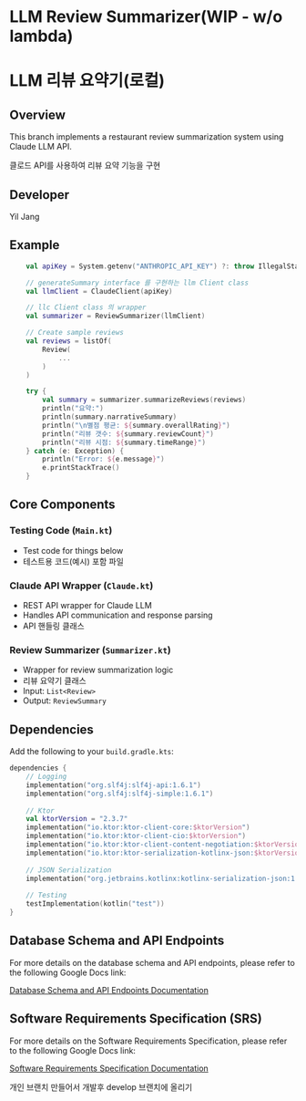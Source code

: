 # LLM Review Summarizer(WIP - w/o lambda)
# LLM 리뷰 요약기(로컬)

## Overview
This branch implements a restaurant review summarization system using Claude LLM API.

클로드 API를 사용하여 리뷰 요약 기능을 구현

## Developer
Yil Jang

## Example
```kotlin
    val apiKey = System.getenv("ANTHROPIC_API_KEY") ?: throw IllegalStateException("API key not found")

    // generateSummary interface 를 구현하는 llm Client class
    val llmClient = ClaudeClient(apiKey)

    // llc Client class 의 wrapper
    val summarizer = ReviewSummarizer(llmClient)

    // Create sample reviews
    val reviews = listOf(
        Review(
            ...
        )
    )

    try {
        val summary = summarizer.summarizeReviews(reviews)
        println("요약:")
        println(summary.narrativeSummary)
        println("\n별점 평균: ${summary.overallRating}")
        println("리뷰 갯수: ${summary.reviewCount}")
        println("리뷰 시점: ${summary.timeRange}")
    } catch (e: Exception) {
        println("Error: ${e.message}")
        e.printStackTrace()
    }
```

## Core Components

### Testing Code (`Main.kt`)
- Test code for things below
- 테스트용 코드(예시) 포함 파일

### Claude API Wrapper (`Claude.kt`)
- REST API wrapper for Claude LLM
- Handles API communication and response parsing
- API 핸들링 클래스

### Review Summarizer (`Summarizer.kt`)
- Wrapper for review summarization logic
- 리뷰 요약기 클래스
- Input: `List<Review>`
- Output: `ReviewSummary` 

## Dependencies
Add the following to your `build.gradle.kts`:
```kotlin
dependencies {
    // Logging
    implementation("org.slf4j:slf4j-api:1.6.1")
    implementation("org.slf4j:slf4j-simple:1.6.1")
    
    // Ktor
    val ktorVersion = "2.3.7"
    implementation("io.ktor:ktor-client-core:$ktorVersion")
    implementation("io.ktor:ktor-client-cio:$ktorVersion")
    implementation("io.ktor:ktor-client-content-negotiation:$ktorVersion")
    implementation("io.ktor:ktor-serialization-kotlinx-json:$ktorVersion")
    
    // JSON Serialization
    implementation("org.jetbrains.kotlinx:kotlinx-serialization-json:1.6.0")
    
    // Testing
    testImplementation(kotlin("test"))
}
```


## Database Schema and API Endpoints

For more details on the database schema and API endpoints, please refer to the following Google Docs link:

[Database Schema and API Endpoints Documentation](https://docs.google.com/document/d/1aXXgo7c4Y81xk8ZX0QBeSDF9nEpRvSenxREM266sSAM/edit?tab=t.0)


## Software Requirements Specification (SRS)

For more details on the Software Requirements Specification, please refer to the following Google Docs link:

[Software Requirements Specification Documentation](https://docs.google.com/document/d/13t9zPQ4jw4ti35iKwZmpUgVFYSPINhDv/edit?rtpof=true&tab=t.0)


개인 브랜치 만들어서 개발후 develop 브랜치에 올리기
